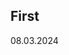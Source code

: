 <article>
            <h1>First</h1>
            <time datetime="2024-01-02">08.03.2024</time>
            <p id="first-article" hidden>
              Erat volutpat habitant morbi tristique senectus et netus et
              malesuada fames ac turpis egestas. Vestibulum tortor quam, feugiat
              vitae, ultricies eget, tempor sit amet, ante. Donec eu libero sit
              amet quam egestas semper. Aenean ultricies mi vitae est. Mauris
              placerat eleifend leo. Quisque sit amet est et sapien ullamcorper
              pharetra. Vestibulum erat wisi, condimentum sed, commodo vitae,
              ornare sit amet, wisi. Aenean fermentum, elit eget tincidunt
              condimentum, eros ipsum rutrum orci, sagittis tempus lacus enim ac
              dui. Donec non enim in turpis pulvinar facilisis. Ut felis.
              Praesent dapibus, neque id cursus faucibus, tortor neque egestas
              augue, eu vulputate magna eros eu erat.
            </p>
          </article>
